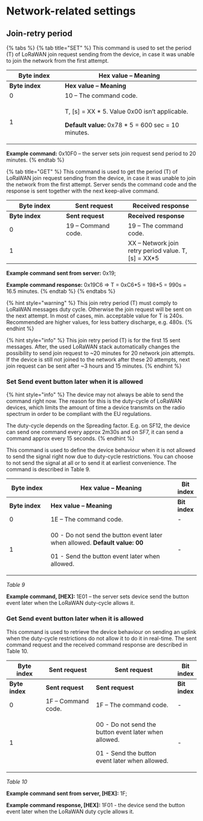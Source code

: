 # Network-related settings

## Join-retry period

{% tabs %}
{% tab title="SET" %}
This command is used to set the period (T) of LoRaWAN join request sending from the device, in case it was unable to join the network from the first attempt.

<table data-header-hidden><thead><tr><th width="131">Byte index</th><th>Hex value – Meaning</th></tr></thead><tbody><tr><td><strong>Byte index</strong></td><td><strong>Hex value – Meaning</strong></td></tr><tr><td>0</td><td>10 – The command code.</td></tr><tr><td>1</td><td><p><span class="math">T, [s] = XX * 5.</span> Value 0x00 isn’t applicable. </p><p><strong>Default value:</strong> 0x78 * 5 = 600 sec = 10 minutes.</p></td></tr></tbody></table>

**Example command:** 0x10F0 – the server sets join request send period to 20 minutes.
{% endtab %}

{% tab title="GET" %}
This command is used to get the period (T) of LoRaWAN join request sending from the device, in case it was unable to join the network from the first attempt. Server sends the command code and the response is sent together with the next keep-alive command.

<table data-header-hidden><thead><tr><th width="134.33333333333331">Byte index</th><th width="148">Sent request</th><th>Received response</th></tr></thead><tbody><tr><td><strong>Byte index</strong></td><td><strong>Sent request</strong></td><td><strong>Received response</strong></td></tr><tr><td>0</td><td>19 – Command code.</td><td>19 – The command code.</td></tr><tr><td>1</td><td></td><td>XX – Network join retry period value. <span class="math">T, [s] = XX*5</span></td></tr></tbody></table>

**Example command sent from server:** 0x19;

**Example command response:** 0x19C6 => T = 0xC6\*5 = 198\*5 = 990s = 16.5 minutes.
{% endtab %}
{% endtabs %}

{% hint style="warning" %}
This join retry period (T) must comply to LoRaWAN messages duty cycle. Otherwise the join request will be sent on the next attempt. In most of cases, min. acceptable value for T is 240s. Recommended are higher values, for less battery discharge, e.g. 480s.
{% endhint %}

{% hint style="info" %}
This join retry period (T) is for the first 15 sent messages. After, the used LoRaWAN stack automatically changes the possibility to send join request to \~20 minutes for 20 network join attempts. If the device is still not joined to the network after these 20 attempts, next join request can be sent after \~3 hours and 15 minutes.
{% endhint %}

### Set Send event button later when it is **allowed**

{% hint style="info" %}
The device may not always be able to send the command right now. The reason for this is the duty-cycle of LoRaWAN devices, which limits the amount of time a device transmits on the radio spectrum in order to be compliant with the EU regulations.

The duty-cycle depends on the Spreading factor. E.g. on SF12, the device can send one command every approx 2m30s and on SF7, it can send a command approx every 15 seconds.
{% endhint %}

This command is used to define the device behaviour when it is not allowed to send the signal right now due to duty-cycle restrictions. You can choose to not send the signal at all or to send it at earliest convenience. The command is described in Table 9.

<table data-header-hidden><thead><tr><th width="150">Byte index</th><th width="593.4285714285713">Hex value – Meaning</th><th data-hidden>Bit index</th></tr></thead><tbody><tr><td><strong>Byte index</strong></td><td><strong>Hex value – Meaning</strong></td><td><strong>Bit index</strong></td></tr><tr><td>0</td><td>1E – The command code.</td><td>-</td></tr><tr><td>1</td><td><p>00 - Do not send the button event later when allowed. <strong>Default value: 00</strong></p><p>01 - Send the button event later when allowed. </p></td><td>-</td></tr></tbody></table>

_Table 9_

**Example command, \[HEX]:** 1E01 – the server sets device send the button event later when the LoRaWAN duty-cycle allows it.

### **Get** Send event button later when it is **allowed**

This command is used to retrieve the device behaviour on sending an uplink when the duty-cycle restrictions do not allow it to do it in real-time. The sent command request and the received command response are described in Table 10.&#x20;

<table data-header-hidden><thead><tr><th width="150">Byte index</th><th width="189.63302752293578">Sent request</th><th width="431.22543352601156">Sent request</th><th data-hidden>Bit index</th></tr></thead><tbody><tr><td><strong>Byte index</strong></td><td><strong>Sent request</strong></td><td><strong>Sent request</strong></td><td><strong>Bit index</strong></td></tr><tr><td>0</td><td>1F – Command code.</td><td>1F – The command code.</td><td>-</td></tr><tr><td>1</td><td></td><td><p>00 - Do not send the button event later when allowed.</p><p>01 - Send the button event later when allowed. </p></td><td>-</td></tr></tbody></table>

_Table 10_

**Example command sent from server, \[HEX]:** 1F;

**Example command response, \[HEX]:** 1F01 - the device send the button event later when the LoRaWAN duty cycle allows it.
